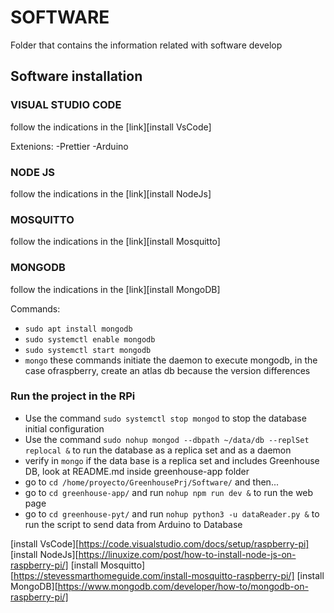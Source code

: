 # SOFTWARE

Folder that contains the information related with software develop

## Software installation

### VISUAL STUDIO CODE

follow the indications in the [link][install VsCode]

Extenions:
-Prettier
-Arduino


### NODE JS

follow the indications in the [link][install NodeJs]

### MOSQUITTO

follow the indications in the [link][install Mosquitto]

### MONGODB

follow the indications in the [link][install MongoDB]

Commands:
- `sudo apt install mongodb`
- `sudo systemctl enable mongodb`
- `sudo systemctl start mongodb`
- `mongo` these commands initiate the daemon to execute mongodb, in the case ofraspberry, create an atlas db because the version differences

### Run the project in the RPi

- Use the command `sudo systemctl stop mongod` to stop the database initial configuration
- Use the command `sudo nohup mongod --dbpath ~/data/db --replSet replocal &` to run the database as a replica set and as a daemon
- verify in `mongo` if the data base is a replica set and includes Greenhouse DB, look at README.md inside greenhouse-app folder
- go to `cd /home/proyecto/GreenhousePrj/Software/` and then...
- go to `cd greenhouse-app/` and run `nohup npm run dev &` to run the web page
- go to `cd greenhouse-pyt/` and run `nohup python3 -u dataReader.py &` to run the script to send data from Arduino to Database



[install VsCode][https://code.visualstudio.com/docs/setup/raspberry-pi]
[install NodeJs][https://linuxize.com/post/how-to-install-node-js-on-raspberry-pi/]
[install Mosquitto][https://stevessmarthomeguide.com/install-mosquitto-raspberry-pi/]
[install MongoDB][https://www.mongodb.com/developer/how-to/mongodb-on-raspberry-pi/]



